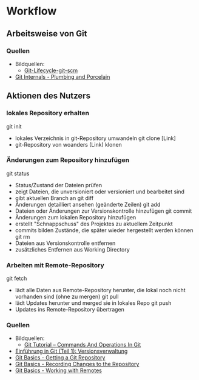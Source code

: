 # Workflow

## Arbeitsweise von Git

### Quellen
* Bildquellen:
    * [Git-Lifecycle-git-scm](https://git-scm.com/book/en/v2/Git-Basics-Recording-Changes-to-the-Repository)
* [Git Internals - Plumbing and Porcelain](https://git-scm.com/book/en/v2/Git-Internals-Plumbing-and-Porcelain)


## Aktionen des Nutzers

### lokales Repository erhalten
git init
* lokales Verzeichnis in git-Repository umwandeln
git clone [Link]
* git-Repository von woanders (Link) klonen

### Änderungen zum Repository hinzufügen
git status
* Status/Zustand der Dateien prüfen
* zeigt Dateien, die unversioniert oder versioniert und bearbeitet sind
* gibt aktuellen Branch an
git diff
* Änderungen detailliert ansehen (geänderte Zeilen)
git add
* Dateien oder Änderungen zur Versionskontrolle hinzufügen
git commit
* Änderungen zum lokalen Repository hinzufügen
* erstellt "Schnappschuss" des Projektes zu aktuellem Zeitpunkt
* commits bilden Zustände, die später wieder hergestellt werden können
git rm
* Dateien aus Versionskontrolle entfernen
* zusätzliches Entfernen aus Working Directory

### Arbeiten mit Remote-Repository
git fetch
* lädt alle Daten aus Remote-Repository herunter, die lokal noch nicht vorhanden sind (ohne zu mergen)
git pull
* lädt Updates herunter und merged sie in lokales Repo
git push
* Updates ins Remote-Repository übertragen


### Quellen
* Bildquellen:
    * [Git Tutorial – Commands And Operations In Git](https://www.edureka.co/blog/git-tutorial/)
* [Einführung in Git (Teil 1): Versionsverwaltung](https://www.mittwald.de/blog/webentwicklung-design/webentwicklung/versionsverwaltung-einfuhrung-in-git-teil-1)
* [Git Basics - Getting a Git Repository](https://git-scm.com/book/en/v2/Git-Basics-Getting-a-Git-Repository)
* [Git Basics - Recording Changes to the Repository](https://git-scm.com/book/en/v2/Git-Basics-Recording-Changes-to-the-Repository)
* [Git Basics - Working with Remotes](https://git-scm.com/book/en/v2/Git-Basics-Working-with-Remotes)
